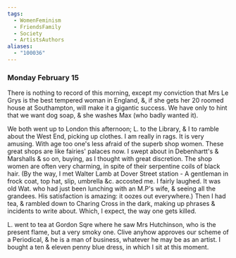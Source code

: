 ```yaml
---
tags:
  - WomenFeminism
  - FriendsFamily
  - Society
  - ArtistsAuthors
aliases:
  - "100036"
---
```

### Monday February 15

There is nothing to record of this morning, except my conviction that Mrs Le Grys is the best tempered woman in England, &, if she gets her 20 roomed house at Southampton, will make it a gigantic success. We have only to hint that we want dog soap, & she washes Max (who badly wanted it).

We both went up to London this afternoon; L. to the Library, & I to ramble about the West End, picking up clothes. I am really in rags. It is very amusing. With age too one's less afraid of the superb shop women. These great shops are like fairies' palaces now. I swept about in Debenhartt's & Marshalls & so on, buying, as I thought with great discretion. The shop women are often very charming, in spite of their serpentine coils of black hair. (By the way, I met Walter Lamb at Dover Street station - A gentleman in frock coat, top hat, slip, umbrella &c. accosted me. I fairly laughed. It was old Wat. who had just been lunching with an M.P's wife, & seeing all the grandees. His satisfaction is amazing: it oozes out everywhere.) Then I had tea, & rambled down to Charing Cross in the dark, making up phrases & incidents to write about. Which, I expect, the way one gets killed.

L. went to tea at Gordon Sqre where he saw Mrs Hutchinson, who is the present flame, but a very smoky one. Clive anyhow approves our scheme of a Periodical, & he is a man of business, whatever he may be as an artist. I bought a ten & eleven penny blue dress, in which I sit at this moment.